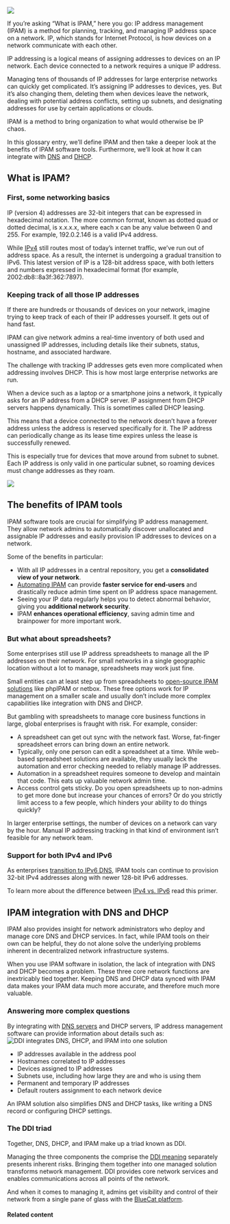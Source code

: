 ![](https://bluecatnetworks.com/wp-content/uploads/2020/06/Network-servers-racks-blue-1600px-1024x682.jpg)

If you’re asking “What is IPAM,” here you go: IP address management (IPAM) is a method for planning, tracking, and managing IP address space on a network. IP, which stands for Internet Protocol, is how devices on a network communicate with each other.

IP addressing is a logical means of assigning addresses to devices on an IP network. Each device connected to a network requires a unique IP address.

Managing tens of thousands of IP addresses for large enterprise networks can quickly get complicated. It’s assigning IP addresses to devices, yes. But it’s also changing them, deleting them when devices leave the network, dealing with potential address conflicts, setting up subnets, and designating addresses for use by certain applications or clouds.

IPAM is a method to bring organization to what would otherwise be IP chaos.

In this glossary entry, we’ll define IPAM and then take a deeper look at the benefits of IPAM software tools. Furthermore, we’ll look at how it can integrate with [DNS](https://bluecatnetworks.com/glossary/what-is-dns/) and [DHCP](https://bluecatnetworks.com/glossary/what-is-dhcp/).

## What is IPAM?

### First, some networking basics

IP (version 4) addresses are 32-bit integers that can be expressed in hexadecimal notation. The more common format, known as dotted quad or dotted decimal, is x.x.x.x, where each x can be any value between 0 and 255. For example, 192.0.2.146 is a valid IPv4 address.

While [IPv4](https://bluecatnetworks.com/glossary/what-is-ipv4/) still routes most of today’s internet traffic, we’ve run out of address space. As a result, the internet is undergoing a gradual transition to IPv6. This latest version of IP is a 128-bit address space, with both letters and numbers expressed in hexadecimal format (for example, 2002:db8::8a3f:362:7897).

### Keeping track of all those IP addresses

If there are hundreds or thousands of devices on your network, imagine trying to keep track of each of their IP addresses yourself. It gets out of hand fast.

IPAM can give network admins a real-time inventory of both used and unassigned IP addresses, including details like their subnets, status, hostname, and associated hardware.

The challenge with tracking IP addresses gets even more complicated when addressing involves DHCP. This is how most large enterprise networks are run.

When a device such as a laptop or a smartphone joins a network, it typically asks for an IP address from a DHCP server. IP assignment from DHCP servers happens dynamically. This is sometimes called DHCP leasing.

This means that a device connected to the network doesn’t have a forever address unless the address is reserved specifically for it. The IP address can periodically change as its lease time expires unless the lease is successfully renewed.

This is especially true for devices that move around from subnet to subnet. Each IP address is only valid in one particular subnet, so roaming devices must change addresses as they roam.

![](https://bluecatnetworks.com/wp-content/uploads/2020/05/What-is-IPAM-1024x876.jpg)

## The benefits of IPAM tools

IPAM software tools are crucial for simplifying IP address management. They allow network admins to automatically discover unallocated and assignable IP addresses and easily provision IP addresses to devices on a network.

Some of the benefits in particular:

-   With all IP addresses in a central repository, you get a **consolidated view of your network**.
-   [Automating IPAM](https://bluecatnetworks.com/blog/secret-to-network-automation-dns/) can provide **faster service for end-users** and drastically reduce admin time spent on IP address space management.
-   Seeing your IP data regularly helps you to detect abnormal behavior, giving you **additional network security**.
-   IPAM **enhances operational efficiency**, saving admin time and brainpower for more important work.

### But what about spreadsheets?

Some enterprises still use IP address spreadsheets to manage all the IP addresses on their network. For small networks in a single geographic location without a lot to manage, spreadsheets may work just fine.

Small entities can at least step up from spreadsheets to [open-source IPAM solutions](https://packetpushers.net/virtual-toolbox/ip-address-managers/) like phpIPAM or netbox. These free options work for IP management on a smaller scale and usually don’t include more complex capabilities like integration with DNS and DHCP.

But gambling with spreadsheets to manage core business functions in large, global enterprises is fraught with risk. For example, consider:

-   A spreadsheet can get out sync with the network fast. Worse, fat-finger spreadsheet errors can bring down an entire network.
-   Typically, only one person can edit a spreadsheet at a time. While web-based spreadsheet solutions are available, they usually lack the automation and error checking needed to reliably manage IP addresses.
-   Automation in a spreadsheet requires someone to develop and maintain that code. This eats up valuable network admin time.
-   Access control gets sticky. Do you open spreadsheets up to non-admins to get more done but increase your chances of errors? Or do you strictly limit access to a few people, which hinders your ability to do things quickly?

In larger enterprise settings, the number of devices on a network can vary by the hour. Manual IP addressing tracking in that kind of environment isn’t feasible for any network team.

### Support for both IPv4 and IPv6

As enterprises [transition to IPv6 DNS](https://bluecatnetworks.com/blog/ease-your-transition-to-ipv6-dns/), IPAM tools can continue to provision 32-bit IPv4 addresses along with newer 128-bit IPv6 addresses.

To learn more about the difference between [IPv4 vs. IPv6](https://bluecatnetworks.com/blog/ipv4-vs-ipv6-whats-the-difference/) read this primer.

## IPAM integration with DNS and DHCP

IPAM also provides insight for network administrators who deploy and manage core DNS and DHCP services. In fact, while IPAM tools on their own can be helpful, they do not alone solve the underlying problems inherent in decentralized network infrastructure systems.

When you use IPAM software in isolation, the lack of integration with DNS and DHCP becomes a problem. These three core network functions are inextricably tied together. Keeping DNS and DHCP data synced with IPAM data makes your IPAM data much more accurate, and therefore much more valuable.

### Answering more complex questions

By integrating with [DNS servers](https://bluecatnetworks.com/glossary/what-is-a-dns-server/) and DHCP servers, IP address management software can provide information about details such as:  
![DDI integrates DNS, DHCP, and IPAM into one solution](https://bluecatnetworks.com//wp-content/uploads/2020/05/DDI-integrates-DNS-DHCP-and-IPAM.jpg)

-   IP addresses available in the address pool
-   Hostnames correlated to IP addresses
-   Devices assigned to IP addresses
-   Subnets use, including how large they are and who is using them
-   Permanent and temporary IP addresses
-   Default routers assignment to each network device

An IPAM solution also simplifies DNS and DHCP tasks, like writing a DNS record or configuring DHCP settings.

### The DDI triad

Together, DNS, DHCP, and IPAM make up a triad known as DDI.

Managing the three components the comprise the [DDI meaning](https://bluecatnetworks.com/glossary/what-is-ddi/) separately presents inherent risks. Bringing them together into one managed solution transforms network management. DDI provides core network services and enables communications across all points of the network.

And when it comes to managing it, admins get visibility and control of their network from a single pane of glass with the [BlueCat platform](https://bluecatnetworks.com/adaptive-dns/ddi/).

#### Related content
